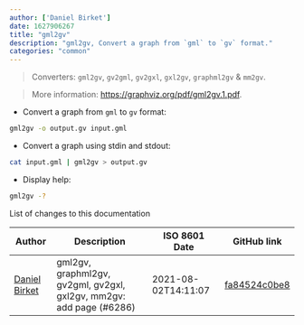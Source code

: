 ```yaml
---
author: ['Daniel Birket']
date: 1627906267
title: "gml2gv"
description: "gml2gv, Convert a graph from `gml` to `gv` format."
categories: "common"
---
```

> Converters: `gml2gv`, `gv2gml`, `gv2gxl`, `gxl2gv`, `graphml2gv` & `mm2gv`.

> More information: <https://graphviz.org/pdf/gml2gv.1.pdf>.

- Convert a graph from `gml` to `gv` format:

```bash
gml2gv -o output.gv input.gml
```

- Convert a graph using stdin and stdout:

```bash
cat input.gml | gml2gv > output.gv
```

- Display help:

```bash
gml2gv -?
```
List of changes to this documentation


Author | Description | ISO 8601 Date | GitHub link
------|-----|-----|-----
[Daniel Birket](mailto:danielb@birket.com) | gml2gv, graphml2gv, gv2gml, gv2gxl, gxl2gv, mm2gv: add page (#6286) | 2021-08-02T14:11:07 | [fa84524c0be8](https://github.com/tldr-pages/tldr/commit/fa84524c0be8c5d17aca68d284ba95dcb6964e19)

